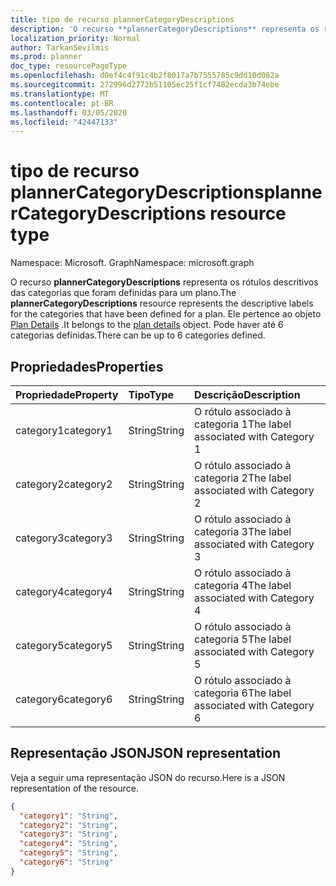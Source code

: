 ```yaml
---
title: tipo de recurso plannerCategoryDescriptions
description: 'O recurso **plannerCategoryDescriptions** representa os rótulos descritivos das categorias que foram definidas para um plano. Ele pertence ao objeto Plan details. Pode haver até 6 categorias definidas. '
localization_priority: Normal
author: TarkanSevilmis
ms.prod: planner
doc_type: resourcePageType
ms.openlocfilehash: d0ef4c4f91c4b2f8017a7b7555785c9dd10d082a
ms.sourcegitcommit: 272996d2772b51105ec25f1cf7482ecda3b74ebe
ms.translationtype: MT
ms.contentlocale: pt-BR
ms.lasthandoff: 03/05/2020
ms.locfileid: "42447133"
---
```

# <a name="plannercategorydescriptions-resource-type"></a><span data-ttu-id="4cd04-105">tipo de recurso plannerCategoryDescriptions</span><span class="sxs-lookup"><span data-stu-id="4cd04-105">plannerCategoryDescriptions resource type</span></span>

<span data-ttu-id="4cd04-106">Namespace: Microsoft. Graph</span><span class="sxs-lookup"><span data-stu-id="4cd04-106">Namespace: microsoft.graph</span></span>

<span data-ttu-id="4cd04-107">O recurso **plannerCategoryDescriptions** representa os rótulos descritivos das categorias que foram definidas para um plano.</span><span class="sxs-lookup"><span data-stu-id="4cd04-107">The **plannerCategoryDescriptions** resource represents the descriptive labels for the categories that have been defined for a plan.</span></span> <span data-ttu-id="4cd04-108">Ele pertence ao objeto [Plan Details](plannerplandetails.md) .</span><span class="sxs-lookup"><span data-stu-id="4cd04-108">It belongs to the [plan details](plannerplandetails.md) object.</span></span> <span data-ttu-id="4cd04-109">Pode haver até 6 categorias definidas.</span><span class="sxs-lookup"><span data-stu-id="4cd04-109">There can be up to 6 categories defined.</span></span> 


## <a name="properties"></a><span data-ttu-id="4cd04-110">Propriedades</span><span class="sxs-lookup"><span data-stu-id="4cd04-110">Properties</span></span>
| <span data-ttu-id="4cd04-111">Propriedade</span><span class="sxs-lookup"><span data-stu-id="4cd04-111">Property</span></span>     | <span data-ttu-id="4cd04-112">Tipo</span><span class="sxs-lookup"><span data-stu-id="4cd04-112">Type</span></span>   |<span data-ttu-id="4cd04-113">Descrição</span><span class="sxs-lookup"><span data-stu-id="4cd04-113">Description</span></span>|
|:---------------|:--------|:----------|
|<span data-ttu-id="4cd04-114">category1</span><span class="sxs-lookup"><span data-stu-id="4cd04-114">category1</span></span>|<span data-ttu-id="4cd04-115">String</span><span class="sxs-lookup"><span data-stu-id="4cd04-115">String</span></span>|<span data-ttu-id="4cd04-116">O rótulo associado à categoria 1</span><span class="sxs-lookup"><span data-stu-id="4cd04-116">The label associated with Category 1</span></span>|
|<span data-ttu-id="4cd04-117">category2</span><span class="sxs-lookup"><span data-stu-id="4cd04-117">category2</span></span>|<span data-ttu-id="4cd04-118">String</span><span class="sxs-lookup"><span data-stu-id="4cd04-118">String</span></span>|<span data-ttu-id="4cd04-119">O rótulo associado à categoria 2</span><span class="sxs-lookup"><span data-stu-id="4cd04-119">The label associated with Category 2</span></span>|
|<span data-ttu-id="4cd04-120">category3</span><span class="sxs-lookup"><span data-stu-id="4cd04-120">category3</span></span>|<span data-ttu-id="4cd04-121">String</span><span class="sxs-lookup"><span data-stu-id="4cd04-121">String</span></span>|<span data-ttu-id="4cd04-122">O rótulo associado à categoria 3</span><span class="sxs-lookup"><span data-stu-id="4cd04-122">The label associated with Category 3</span></span>|
|<span data-ttu-id="4cd04-123">category4</span><span class="sxs-lookup"><span data-stu-id="4cd04-123">category4</span></span>|<span data-ttu-id="4cd04-124">String</span><span class="sxs-lookup"><span data-stu-id="4cd04-124">String</span></span>|<span data-ttu-id="4cd04-125">O rótulo associado à categoria 4</span><span class="sxs-lookup"><span data-stu-id="4cd04-125">The label associated with Category 4</span></span>|
|<span data-ttu-id="4cd04-126">category5</span><span class="sxs-lookup"><span data-stu-id="4cd04-126">category5</span></span>|<span data-ttu-id="4cd04-127">String</span><span class="sxs-lookup"><span data-stu-id="4cd04-127">String</span></span>|<span data-ttu-id="4cd04-128">O rótulo associado à categoria 5</span><span class="sxs-lookup"><span data-stu-id="4cd04-128">The label associated with Category 5</span></span>|
|<span data-ttu-id="4cd04-129">category6</span><span class="sxs-lookup"><span data-stu-id="4cd04-129">category6</span></span>|<span data-ttu-id="4cd04-130">String</span><span class="sxs-lookup"><span data-stu-id="4cd04-130">String</span></span>|<span data-ttu-id="4cd04-131">O rótulo associado à categoria 6</span><span class="sxs-lookup"><span data-stu-id="4cd04-131">The label associated with Category 6</span></span>|

## <a name="json-representation"></a><span data-ttu-id="4cd04-132">Representação JSON</span><span class="sxs-lookup"><span data-stu-id="4cd04-132">JSON representation</span></span>
<span data-ttu-id="4cd04-133">Veja a seguir uma representação JSON do recurso.</span><span class="sxs-lookup"><span data-stu-id="4cd04-133">Here is a JSON representation of the resource.</span></span>

<!-- {
  "blockType": "resource",
  "optionalProperties": [

  ],
  "@odata.type": "microsoft.graph.plannerCategoryDescriptions"
}-->

```json
{
  "category1": "String",
  "category2": "String",
  "category3": "String",
  "category4": "String",
  "category5": "String",
  "category6": "String"
}

```

<!-- uuid: 8fcb5dbc-d5aa-4681-8e31-b001d5168d79
2015-10-25 14:57:30 UTC -->
<!-- {
  "type": "#page.annotation",
  "description": "plannerCategoryDescriptions resource",
  "keywords": "",
  "section": "documentation",
  "tocPath": ""
}-->
